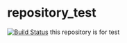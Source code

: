 # repository_test
[![Build Status](https://dev.azure.com/etn-electrical/Residential%20IoT%20Platform/_apis/build/status/YufeiLi-eaton.repository_test?branchName=main)](https://dev.azure.com/etn-electrical/Residential%20IoT%20Platform/_build/latest?definitionId=257&branchName=main)
this repository is for test
